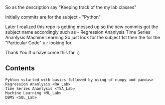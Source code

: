 So as the description say "Keeping track of the my lab classes"

Initially commits are for the subject - "Python"

Later I realized this repo is getting messed up so the new commits got the subject name accordingly 
        such as - Regression Ananlysis
                  Time Series Ananlysis
                  Machine Learning
So just look for the subject 1st then the for the "Particular Code" u r looking for.


Thank You If u have come this far. :)


## Contents
    Pyhton <started with basics followed by using of numpy and pandas>
    Regression Ananlysis <RA_Lab>
    Time Series Ananlysis <TSA_Lab>
    Machine Learning <ML_Lab>
    DBMS <SQL_Lab>
